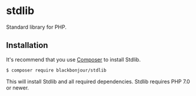 # stdlib
Standard library for PHP.

## Installation

It's recommend that you use [Composer](https://getcomposer.org) to install Stdlib.

```bash
$ composer require blackbonjour/stdlib
```

This will install Stdlib and all required dependencies. Stdlib requires PHP 7.0 or newer.
